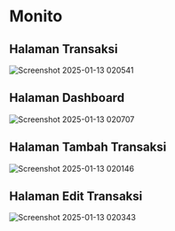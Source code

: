 # Monito

## Halaman Transaksi
![Screenshot 2025-01-13 020541](https://github.com/user-attachments/assets/f377cc7c-346a-4342-83a0-dee6c61e0079)

## Halaman Dashboard
![Screenshot 2025-01-13 020707](https://github.com/user-attachments/assets/c88687cb-5d22-4098-b3dd-da98add95917)

## Halaman Tambah Transaksi
![Screenshot 2025-01-13 020146](https://github.com/user-attachments/assets/d9afc8e4-ad94-4312-81c1-86c0e194af31)

## Halaman Edit Transaksi
![Screenshot 2025-01-13 020343](https://github.com/user-attachments/assets/a992d236-ce71-4a50-b3d2-2d0acd2ed827)


